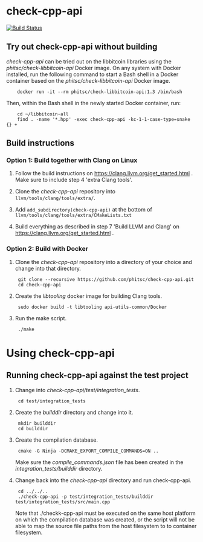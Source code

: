 # check-cpp-api

[![Build Status](https://travis-ci.com/phitsc/check-cpp-api.svg?token=RqqkynutptY9gpoo5YZP&branch=master)](https://travis-ci.com/phitsc/check-cpp-api)

## Try out check-cpp-api without building

*check-cpp-api* can be tried out on the libbitcoin libraries using the *phitsc/check-libbitcoin-api* Docker image. On any system with Docker installed, run the following command to start a Bash shell in a Docker container based on the *phitsc/check-libbitcoin-api* Docker image.

        docker run -it --rm phitsc/check-libbitcoin-api:1.3 /bin/bash

Then, within the Bash shell in the newly started Docker container, run:

        cd ~/libbitcoin-all
        find . -name '*.hpp' -exec check-cpp-api -kc-1-1-case-type=snake {} +

## Build instructions

### Option 1: Build together with Clang on Linux

1. Follow the build instructions on https://clang.llvm.org/get_started.html . Make sure to include step 4 'extra Clang tools'.

2. Clone the *check-cpp-api* repository into `llvm/tools/clang/tools/extra/`.

3. Add `add_subdirectory(check-cpp-api)` at the bottom of `llvm/tools/clang/tools/extra/CMakeLists.txt`

4. Build everything as described in step 7 'Build LLVM and Clang' on https://clang.llvm.org/get_started.html .

### Option 2: Build with Docker

1. Clone the *check-cpp-api* repository into a directory of your choice and change into that directory.

        git clone --recursive https://github.com/phitsc/check-cpp-api.git
        cd check-cpp-api

2. Create the *libtooling* docker image for building Clang tools.

        sudo docker build -t libtooling api-utils-common/Docker

3. Run the make script.

        ./make

# Using check-cpp-api

## Running check-cpp-api against the test project

1. Change into *check-cpp-api/test/integration_tests*.

        cd test/integration_tests

2. Create the *builddir* directory and change into it.

        mkdir builddir
        cd builddir

3. Create the compilation database.

        cmake -G Ninja -DCMAKE_EXPORT_COMPILE_COMMANDS=ON ..

    Make sure the *compile_commands.json* file has been created in the *integration_tests/builddir* directory.

4. Change back into the *check-cpp-api* directory and run check-cpp-api.

        cd ../../..
        ./check-cpp-api -p test/integration_tests/builddir test/integration_tests/src/main.cpp

    Note that ./checkk-cpp-api must be executed on the same host platform on which the compilation database was created, or the script will not be able to map the source file paths from the host filesystem to to container filesystem.


